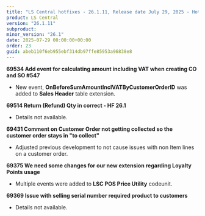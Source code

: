 ```yaml
---
title: "LS Central hotfixes - 26.1.11, Release date July 29, 2025 - Hotfixes"
product: LS Central
version: "26.1.11"
subproduct: 
minor_version: "26.1"
date: 2025-07-29 00:00:00+00:00
order: 23
guid: abeb110f6eb955ebf314db97ffe85953a96838e8
---
```


<strong>69534 Add event for calculating amount including VAT when creating CO and SO #547</strong>
<ul><li>New event, <b>OnBeforeSumAmountInclVATByCustomerOrderID</b> was added to <b>Sales Header</b> table extension.</li></ul>
<strong>69514 Return (Refund) Qty in correct - HF 26.1</strong>
<ul><li>Details not available.</li></ul>
<strong>69431 Comment on Customer Order not getting collected so the customer order stays in "to collect"</strong>
<ul><li>Adjusted previous development to not cause issues with non Item lines on a customer order.</li></ul>
<strong>69375 We need some changes for our new extension regarding Loyalty Points usage</strong>
<ul><li>Multiple events were added to <b>LSC POS Price Utility</b> codeunit.</li></ul>
<strong>69369 Issue with selling serial number required product to customers</strong>
<ul><li>Details not available.</li></ul>
